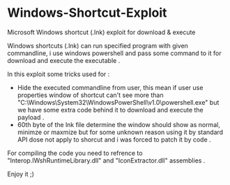 # Windows-Shortcut-Exploit
Microsoft Windows shortcut (.lnk) exploit for download &amp; execute

Windows shortcuts (.lnk) can run specified program with given commandline, i use windows powershell and pass some command to it for download and execute the executable .

In this exploit some tricks used for :

- Hide the executed commandline from user, this mean if user use properties window of shortcut can't see more than "C:\Windows\System32\WindowsPowerShell\v1.0\powershell.exe" but we have some extra code behind it to download and execute the payload .
- 60th byte of the lnk file determine the window should show as normal, minimze or maxmize but for some unknown reason using it by standard API dose not apply to shorcut and i was forced to patch it by code .

For compiling the code you need to refrence to "Interop.IWshRuntimeLibrary.dll" and "IconExtractor.dll" assemblies .

Enjoy it ;)
